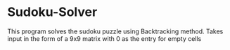 # Sudoku-Solver
This program solves the sudoku puzzle using Backtracking method. Takes input in the form of a 9x9 matrix with 0 as the entry for empty cells
